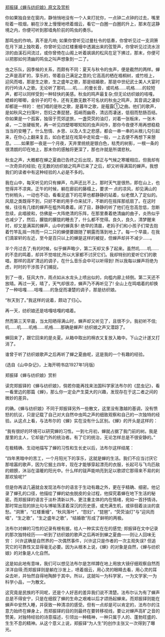 [郑振铎《蝉与纺织娘》原文及赏析](https://www.vrrw.net/wx/9215.html)

你如果独自坐在窗内，静悄悄地没有一个人来打扰你，一点钟二点钟的过去，嘴里衔着一枝烟，躺在沙发上慢慢地喷着烟云，看它一白圈一白圈的升上，那末在这静境之内，你便可听到那墙角阶前的鸣虫的奏乐。

那鸣虫的作响，真不是凡响; 如果你曾听见过曼杜令的低奏，你曾听见过一支洞箫在月下湖上独吹着，你曾听见过红楼重幔中透漏出来的弦管声，你曾听见过流水淙淙的由溪石间流过，或你曾倚在山阁上听着飒飒的松风在足下拂过，那末，你便可以把那如何清幽的鸣虫之叫声想象到一二了。

虫之乐队，因季候的关系，而颇有不同：夏天与秋令的虫声，便是截然的两样。蝉之声是高旷的，享乐的，带着自己满足之意的;它高高的栖在梧桐树，或竹枝上，迎风而唱，那是生之歌，生之盛年之歌，那是结婚歌，那是中世纪武士美人大宴时的行吟诗人之歌。无论听了那叽……叽……的曼长音，或叽格……叽格……的较短声，都可以同样受到一种轻快的美感。秋虫的鸣声最复杂;但无论纺织娘的咭嘎，蟋蟀的唧唧，金铃子的叮令，还有无数无数不可名状的秋虫之鸣声，其音调之凄抑却都是一样的： 他们唱的是秋之歌，是暮年之歌，是薤露①之曲。他们的歌声，是如秋风之扫落叶，怨妇之奏琵琶，孤峭而幽奇，清远而凄迷，低徊而愁肠百结。你如果是一个孤客，独宿于荒郊逆旅，一盏荧荧的油灯，对着一张板床，一张木桌，一二张硬板凳，再一听见四壁唧唧知知的虫声间作，那你今夜便不用再想稳稳当当的安睡了。什么愁情、乡思、以及人生之悲感，都会一串一串的从根儿勾引起来，在你心上翻来复去，如白老鼠在戏笼中走轮盘一般，一上去便不再想下来憩息。……如果那一夜是一个月夜，天井里统统是银白色，枯秃的树影，一根一条的很清朗的印在地上，那末你的感触将更深了，那也许就是所谓悲秋。



秋虫之声，大概都在蝉之夏曲已告终之后出现，那正与气候之寒暖相应。但我却有一次奇异的经验; 在无数的纺织娘之鸣声已来了之后，却又听得满耳的蝉声。我想我们的读者中有这种经验的人必是不多的。

我在山中，每天听见的只有蝉声，鸟声还比不上。那时天气是很热，即在山上，也觉得并不凉爽。正午的时候，躺在廊前的藤榻上，要求一 点的凉风，却见满山的竹树梢头，一动也不动，看看足底下的花草也都静静的站着，似老僧入了定似的。风扇之类既得不到，只好不断的用手巾来拭汗，不断的在摇挥那纸扇了。在这时候，往往有几缕的蝉声在槛外鸣奏着。闭了目，静静的听了他们在忽高忽低，忽断忽续，此唱彼和，仿佛是一大阵绝清的乐阵，在那里奏着绝清幽的曲子，炎热似乎也减少了，然后，朦胧的朦胧的睡去了，什么都不觉得。良久，良久，清梦醒来时，却又是满耳的蝉声，山中的蝉真多! 绝早的清晨，老妈子们和小孩子们常去抱着竹竿乱摇一阵而一只二只的蝉便要跟随了朝露而落到地上了。每一个早晨，在我们滴翠轩的左近，至今是百只以上的蝉是这样的被捉，但蝉声却并不减少……。

半个月过去了;有的时候，似乎蝉声略少，第二天却又多了起来。虽然叽……叽……的不息的鸣着，却并不觉喧扰;所以大家都不讨厌它们。我却特别的爱听它们的歌唱，那样的高旷清远的调子，在什么音乐会中可以听得到! 所以我每以蝉声将绝为虑，时时的干涉孩子们捕捉。

到了一夜，狂风大作，雨点如从水龙头上喷出似的，向槛内廊上倾倒。第二天还不放晴。再过一天，晴了，天气却很凉，蝉声乃不再听见了! 全山上在鸣唱着的却换了一种咭嘎……咭嘎……的急促而凄楚的调子，那是纺织娘。

“秋天到了。”我这样的说着，颇动了归心。

再一天，纺织娘还是咭嘎咭嘎的唱着。

然而第三天早晨，当太阳晒得满山时，蝉声却又听见了，且很不少。我初听不信; 叽……叽……叽格……叽格……那确是蝉声! 纺织娘之声又潜踪了。

蝉回来了，跟它回来的是炎夏。从箱中取出的棉衣又复放入箱中。下山之计遂又打消了。

谁曾于听了纺织娘歌声之后再听了蝉之夏曲呢，这是我的一个有趣的经验。

(选自《山中杂记》，上海开明书店1927年1月版)

郑振铎《蝉与纺织娘》赏析

读完郑振铎的《蝉与纺织娘》，倘若你能再找来法国科学家法布尔的《昆虫记》，看一看里边的那篇《蝉》，那么你一定会产生莫大的兴趣，发现存在于这二者之间的微妙的差异。

的确，《蝉与纺织娘》不同于郑振铎另外一些散文，这里没有激越的基调，没有愤怒的抗议，只是记载了自己对大自然中虫鸣之声的细致观察和自己的一次独特的经验。从这点上看，与法布尔的《蝉》实在没有什么区别。《蝉》的开头是这样的：

“我有很好的环境可以研究蝉的习性。一到七月初，蝉就占据了我门前的树。我是屋里的主人，它却是门外的统治者。有了它的统治，无论怎样总是不很安静的。”

在极精确、生动地描写了蝉的习性和生长史以后，法布尔这样结尾：

“四年黑暗中的苦工，一个月阳光下的享乐，这就是蝉的生活。我们不应当讨厌它那喧嚣的歌声，因为它掘土四年，现在才能够穿起漂亮的衣服，长起可与飞鸟匹敌的翅膀，沐浴在温暖的阳光中。什么样的钹声能响亮到足以歌颂它那得来不易的刹那欢愉呢?”

但是你再读几遍就会发现法布尔的语言于生动有趣之外，更在乎精确、细密。他记录了蝉孔的口径，他描绘了蝉的幼虫脱皮的全过程，他探究着蝉在地下生活的秘密。而郑振铎的语言于淡朴清新以外，更注重主体的内在情绪，宛如一首抒情诗。那时常出现的排比句与博喻荡漾着深沉的历史感，或充满生机，或徘徊着淡淡的哀愁。“洞箫”，“红楼重幔”，“秋风落叶”，“怨妇”，“琵琶”，“荧荧油灯”与“迎风而唱”，“生之歌”，“生之盛年之歌”，“结婚歌”形成了鲜明的两极。

法布尔对蝉的习性的记录有根有据，给人一种实实在在的感觉; 郑振铎在文中记录的那次独特经历——听到了纺织娘的歌声之后再听到蝉之夏曲——则让人回味无穷： 兴许这确是自然界的一次偶然事件，兴许这只是作者的一次主观失误? 但追究它的可靠性又显得毫无必要。因为从根本上说，《蝉》的对象是自然，《蝉与纺织娘》的对象是人化自然。

这是如此地有意味，我们可以想见法布尔是怎样蹲在地上用放大镜仔细观察自然而洋洋自得;而郑振铎则是躺在沙发上，喷着烟云，用心灵的眼睛去看，用心灵的耳朵去听，并怡然自得地陶醉于其中。所以，这就叫一为科学家，一为文学家;一为科学小品，一为散文。

这究竟是民族的不同呢，还是个人好恶的差异我们说不清楚。法布尔认为有了蝉声总是不得安宁，只是在细叙了蝉的生命之艰难以后才颂扬起蝉来。而郑振铎则能在蝉声中安然入睡，并获致一种清凉的感受。但有一点却是可以肯定的，法布尔的注意力始终在蝉身上，而郑振铎的目的则最终在要转移视线，要让对蝉声高旷之音的赞美，对独特经验的诗意描述，引领出一种精神，一种只属于人的、蓬勃旺盛的、生生不息的精神。从这个意义上说，郑振铎“为人生”的创作主张又一次得到了曝光。

